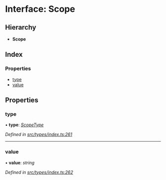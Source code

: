 # Interface: Scope

## Hierarchy

* **Scope**

## Index

### Properties

* [type](scope.md#type)
* [value](scope.md#value)

## Properties

###  type

• **type**: *[ScopeType](../enums/scopetype.md)*

*Defined in [src/types/index.ts:261](https://github.com/PolymathNetwork/polymesh-sdk/blob/05b527a2/src/types/index.ts#L261)*

___

###  value

• **value**: *string*

*Defined in [src/types/index.ts:262](https://github.com/PolymathNetwork/polymesh-sdk/blob/05b527a2/src/types/index.ts#L262)*
